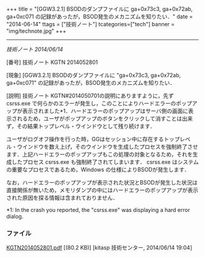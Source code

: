 +++
title = "[GGW3.2.1] BSODのダンプファイルに ga+0x73c3, ga+0x72ab, ga+0xc071 の記録があったが，BSOD発生のメカニズムを知りたい．"
date = "2014-06-14"
ttags = ["技術ノート"]
tcategories=["tech"]
banner = "img/technote.jpg"
+++


--------------------------------------------------------------------------------------------------------------------------

*技術ノート
2014/06/14*


[番号]
技術ノート KGTN 2014052801

[現象]
[GGW3.2.1] BSODのダンプファイルに "ga+0x73c3, ga+0x72ab, ga+0xc071"
の記録があったが，BSOD発生のメカニズムを知りたい．

[説明]
技術ノート KGTN#2014050701の説明にありますように，先ず csrss.exe
で何らかのエラーが発生し，このことによりハードエラーのポップアップが表示されました*1．ハードエラーのポップアップはサーバ側の画面に表示されるため，ユーザがポップアップのボタンをクリックして消すことは出来ず，その結果トップレベル・ウインドウとして残り続けます．

ユーザがログオフ操作を行った時，GGはセッション中に存在するトップレベル・ウインドウを数え上げ，そのウインドウを生成したプロセスを強制終了させます．上記ハードエラーのポップアップもこの処理の対象となるため，それを生成したプロセス
csrss.exe も強制終了されてしまいます． csrss.exe
はシステムの重要なプロセスであるため，Windows
の仕様によりBSODが発生します．

なお，ハードエラーのポップアップが表示された状況とBSODが発生した状況は直接関係が無いため，メモリダンプの中にはハードエラーのポップアップが表示された原因を探る情報は含まれておりません．

*1: In the crash you reported, the "csrss.exe" was displaying a hard
error dialog.


### ファイル





[KGTN2014052801.pdf](http://techreport.kitasp.net/attachments/download/1678/KGTN2014052801.pdf)
 [(80.2 KB)] [kitasp 技術センター, 2014/06/14
19:04]
